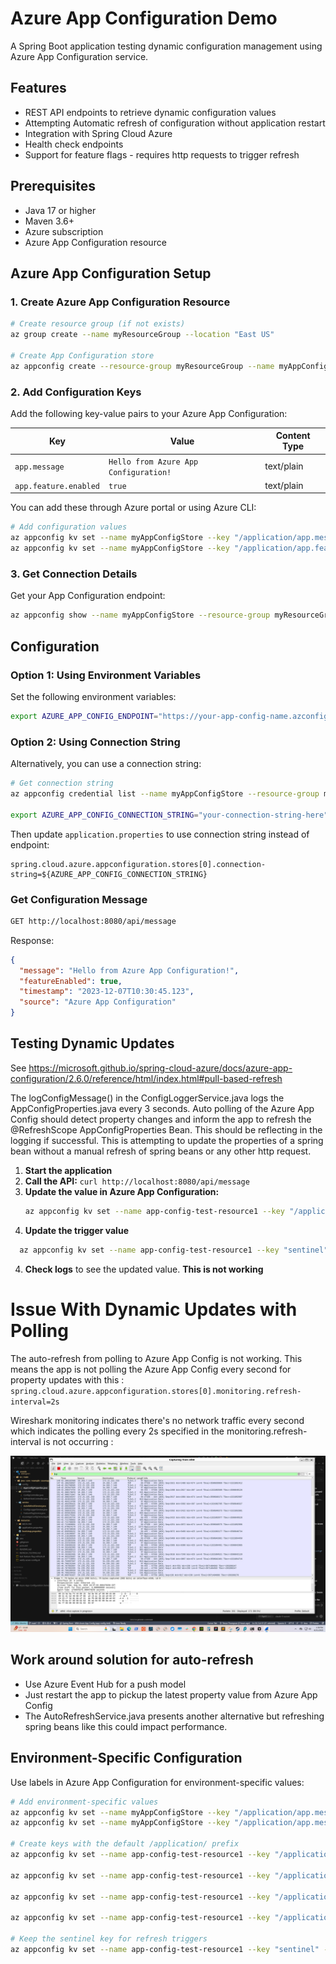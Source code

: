 # Azure App Configuration Demo

A Spring Boot application testing dynamic configuration management using Azure App Configuration service.

## Features

- REST API endpoints to retrieve dynamic configuration values
- Attempting Automatic refresh of configuration without application restart
- Integration with Spring Cloud Azure
- Health check endpoints
- Support for feature flags - requires http requests to trigger refresh

## Prerequisites

- Java 17 or higher
- Maven 3.6+
- Azure subscription
- Azure App Configuration resource

## Azure App Configuration Setup

### 1. Create Azure App Configuration Resource

```bash
# Create resource group (if not exists)
az group create --name myResourceGroup --location "East US"

# Create App Configuration store
az appconfig create --resource-group myResourceGroup --name myAppConfigStore --location "East US" --sku free
```

### 2. Add Configuration Keys

Add the following key-value pairs to your Azure App Configuration:

| Key | Value | Content Type |
|-----|-------|--------------|
| `app.message` | `Hello from Azure App Configuration!` | text/plain |
| `app.feature.enabled` | `true` | text/plain |

You can add these through Azure portal or using Azure CLI:

```bash
# Add configuration values
az appconfig kv set --name myAppConfigStore --key "/application/app.message" --value "Hello from Azure App Configuration!"
az appconfig kv set --name myAppConfigStore --key "/application/app.feature.enabled" --value "true"
```

### 3. Get Connection Details

Get your App Configuration endpoint:

```bash
az appconfig show --name myAppConfigStore --resource-group myResourceGroup --query endpoint --output tsv
```

## Configuration

### Option 1: Using Environment Variables

Set the following environment variables:

```bash
export AZURE_APP_CONFIG_ENDPOINT="https://your-app-config-name.azconfig.io"
```

### Option 2: Using Connection String

Alternatively, you can use a connection string:

```bash
# Get connection string
az appconfig credential list --name myAppConfigStore --resource-group myResourceGroup

export AZURE_APP_CONFIG_CONNECTION_STRING="your-connection-string-here"
```

Then update `application.properties` to use connection string instead of endpoint:

```properties
spring.cloud.azure.appconfiguration.stores[0].connection-string=${AZURE_APP_CONFIG_CONNECTION_STRING}
```

### Get Configuration Message

```bash
GET http://localhost:8080/api/message
```

Response:
```json
{
  "message": "Hello from Azure App Configuration!",
  "featureEnabled": true,
  "timestamp": "2023-12-07T10:30:45.123",
  "source": "Azure App Configuration"
}
```


## Testing Dynamic Updates

See https://microsoft.github.io/spring-cloud-azure/docs/azure-app-configuration/2.6.0/reference/html/index.html#pull-based-refresh


The logConfigMessage() in the ConfigLoggerService.java logs the AppConfigProperties.java every 3 seconds.  Auto polling of the Azure App Config should detect property changes and inform the app to refresh the @RefreshScope AppConfigProperties Bean.  This should be reflecting in the logging if successful.  This is attempting to update the properties of a spring bean without a manual refresh of spring beans or any other http request.

1. **Start the application**
2. **Call the API:** `curl http://localhost:8080/api/message`
3. **Update the value in Azure App Configuration:**
   ```bash
   az appconfig kv set --name app-config-test-resource1 --key "/application/app.message" --value "Updated message from Azure!"
   ```
4. **Update the trigger value** 
```bash
  az appconfig kv set --name app-config-test-resource1 --key "sentinel" --value "16"
  ```
4. **Check logs** to see the updated value.  **This is not working**

# Issue With Dynamic Updates with Polling

The auto-refresh from polling to Azure App Config is not working.  This means the app is not polling the Azure App Config every second for property updates with this : `spring.cloud.azure.appconfiguration.stores[0].monitoring.refresh-interval=2s`

Wireshark monitoring indicates there's no network traffic every second which indicates the polling every 2s specified in the monitoring.refresh-interval is not occurring :

![Wireshark monitoring](wireshark-azure-app-config-polling.png)

## Work around solution for auto-refresh

- Use Azure Event Hub for a push model
- Just restart the app to pickup the latest property value from Azure App Config
- The AutoRefreshService.java presents another alternative but refreshing spring beans like this could impact performance.



## Environment-Specific Configuration

Use labels in Azure App Configuration for environment-specific values:

```bash
# Add environment-specific values
az appconfig kv set --name myAppConfigStore --key "/application/app.message" --value "Development message" --label "dev"
az appconfig kv set --name myAppConfigStore --key "/application/app.message" --value "Production message" --label "prod"

# Create keys with the default /application/ prefix
az appconfig kv set --name app-config-test-resource1 --key "/application/app.message" --value "Hello from Azure App Configuration!" --yes

az appconfig kv set --name app-config-test-resource1 --key "/application/app.feature.enabled" --value "true" --yes

az appconfig kv set --name app-config-test-resource1 --key "/application/app.version" --value "2.0.0-azure" --yes

az appconfig kv set --name app-config-test-resource1 --key "/application/app.environment" --value "azure" --yes

# Keep the sentinel key for refresh triggers
az appconfig kv set --name app-config-test-resource1 --key "sentinel" --value "1" --yes
```




